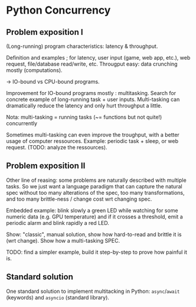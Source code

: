 # Python Concurrency

## Problem exposition I

(Long-running) program characteristics: latency & throughput.

Definition and examples ; for latency, user input (game, web app, etc.),
web request, file/database read/write, etc. Througput easy: data crunching
mostly (computations).

-> IO-bound vs CPU-bound programs.

Improvement for IO-bound programs mostly : multitasking. Search for concrete 
example of long-running task + user inputs. Multi-tasking can dramatically 
reduce the latency and only hurt throughput a little.

Nota: multi-tasking = running tasks (~= functions but not quite!) concurrently

Sometimes multi-tasking can even improve the troughput, with a better usage
of computer ressources. Example: periodic task + sleep, or web request.
(TODO: analyze the ressources).

## Problem exposition II

Other line of reasing: some problems are naturally described with multiple
tasks. So we just want a language paradigm that can capture the natural
spec without too many alterations of the spec, too many transformations,
and too many brittle-ness / change cost wrt changing spec.

Embedded example: blink slowly a green LED while watching for some numeric data 
(e.g. GPU temperature) and if it crosses a threshold, emit a periodic alarm
and blink rapidly a red LED.

Show: "classic", manual solution, show how hard-to-read and brittle it is
(wrt change). Show how a multi-tasking SPEC.

TODO: find a simpler example, build it step-by-step to prove how painful it is.


## Standard solution

One standard solution to implement multitacking in Python: `async`/`await` 
(keywords) and `asyncio` (standard library).